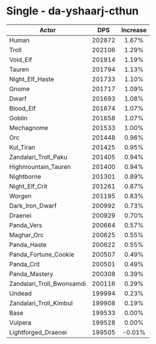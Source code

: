 # Single - da-yshaarj-cthun
| Actor | DPS | Increase |
|---|:---:|:---:|
|Human|202872|1.67%|
|Troll|202106|1.29%|
|Void_Elf|201914|1.19%|
|Tauren|201794|1.13%|
|Night_Elf_Haste|201733|1.10%|
|Gnome|201717|1.09%|
|Dwarf|201693|1.08%|
|Blood_Elf|201674|1.07%|
|Goblin|201658|1.07%|
|Mechagnome|201533|1.00%|
|Orc|201448|0.96%|
|Kul_Tiran|201425|0.95%|
|Zandalari_Troll_Paku|201405|0.94%|
|Highmountain_Tauren|201400|0.94%|
|Nightborne|201301|0.89%|
|Night_Elf_Crit|201261|0.87%|
|Worgen|201195|0.83%|
|Dark_Iron_Dwarf|200992|0.73%|
|Draenei|200929|0.70%|
|Panda_Vers|200664|0.57%|
|Maghar_Orc|200625|0.55%|
|Panda_Haste|200622|0.55%|
|Panda_Fortune_Cookie|200507|0.49%|
|Panda_Crit|200501|0.49%|
|Panda_Mastery|200308|0.39%|
|Zandalari_Troll_Bwonsamdi|200116|0.29%|
|Undead|199994|0.23%|
|Zandalari_Troll_Kimbul|199908|0.19%|
|Base|199533|0.00%|
|Vulpera|199528|0.00%|
|Lightforged_Draenei|199505|-0.01%|
